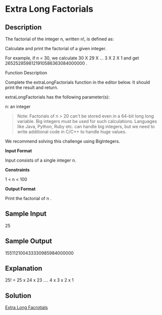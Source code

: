 # Extra Long Factorials

## Description

The factorial of the integer n, written n!, is defined as:

Calculate and print the factorial of a given integer.

For example, if n = 30, we calculate 30 X 29 X ... 3 X 2 X 1 and get 2652528598121910586363084000000 .

Function Description

Complete the extraLongFactorials function in the editor below. It should print the result and return.

extraLongFactorials has the following parameter(s):

n: an integer

> Note: Factorials of n > 20 can't be stored even in a 64-bit long long variable. 
> Big integers must be used for such calculations. Languages like Java, Python, Ruby etc. can handle big integers, 
> but we need to write additional code in C/C++ to handle huge values.

We recommend solving this challenge using BigIntegers.

**Input Format**

Input consists of a single integer n.

**Constraints**

1 < n < 100


**Output Format**

Print the factorial of n .

## Sample Input

25

## Sample Output

155112100433330985984000000

## Explanation

25! = 25 x 24 x 23 .... 4 x 3 x 2 x 1

## Solution

[Extra Long Facrotials](https://github.com/rammya29/Tech-And-Target/blob/main/HakerRank%20Solution/Day-2/Extra%20Long%20Factorials/solution.py)
